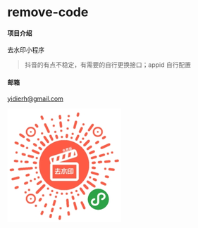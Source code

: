 # remove-code

#### 项目介绍

去水印小程序

> 抖音的有点不稳定，有需要的自行更换接口；appid 自行配置

#### 邮箱

yidierh@gmail.com

![小程序二维码](https://raw.githubusercontent.com/eddieyd/remove-code/master/code.jpg)
